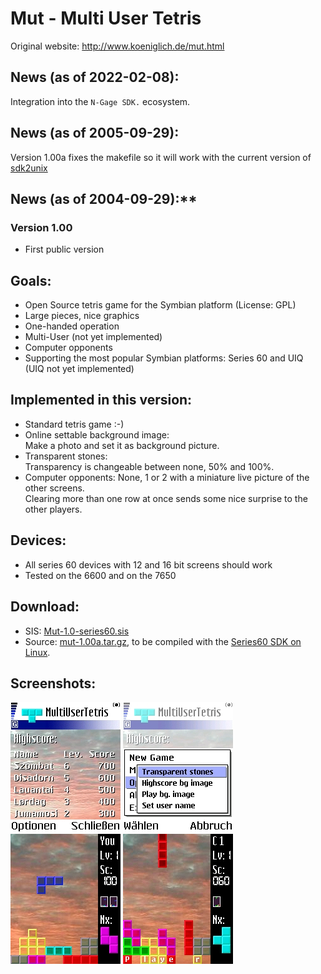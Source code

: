 # Mut - Multi User Tetris

Original website: http://www.koeniglich.de/mut.html

## News (as of 2022-02-08):

Integration into the `N-Gage SDK.` ecosystem.

## News (as of 2005-09-29):

Version 1.00a fixes the makefile so it will work with the current
version of [sdk2unix](http://www.koeniglich.de/symbian_sdk_on_unix.html)

## News (as of 2004-09-29):**

### Version 1.00

* First public version

## Goals:

* Open Source tetris game for the Symbian platform (License: GPL)
* Large pieces, nice graphics
* One-handed operation
* Multi-User (not yet implemented)
* Computer opponents
* Supporting the most popular Symbian platforms: Series 60 and UIQ  
  (UIQ not yet implemented)


## Implemented in this version:
* Standard tetris game :-)
* Online settable background image:  
  Make a photo and set it as background picture.
* Transparent stones:  
  Transparency is changeable between none, 50% and 100%.
* Computer opponents: None, 1 or 2 with a miniature live picture of the other screens.  
  Clearing more than one row at once sends some nice surprise to the
  other players.

## Devices:

* All series 60 devices with 12 and 16 bit screens should work
* Tested on the 6600 and on the 7650

## Download:

* SIS: [Mut-1.0-series60.sis](http://www.koeniglich.de/mut/Mut-1.0-series60.sis)
* Source: [mut-1.00a.tar.gz](http://www.koeniglich.de/mut/mut-1.00a.tar.gz), to be compiled with
  the [Series60 SDK on Linux](http://www.koeniglich.de/symbian_sdk_on_unix.html).

## Screenshots:

![hiscore](https://raw.githubusercontent.com/ngagesdk/tetris/master/media/hiscore.jpg)
![menu](https://raw.githubusercontent.com/ngagesdk/tetris/master/media/menu.jpg)
![play1](https://raw.githubusercontent.com/ngagesdk/tetris/master/media/play1.jpg)
![play2](https://raw.githubusercontent.com/ngagesdk/tetris/master/media/play2.jpg)
